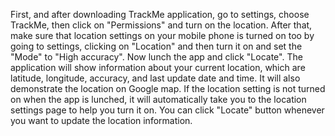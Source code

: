 First, and after downloading TrackMe application, go to settings, choose TrackMe, then click on "Permissions" and turn on the location.  After that, make sure that location settings on your mobile phone is turned on too by going to settings, clicking on "Location" and then turn it on and set the "Mode" to "High accuracy".  Now lunch the app and click "Locate".  The application will show information about your current location, which are latitude, longitude, accuracy, and last update date and time. It will also demonstrate the location on Google map.  If the location setting is not turned on when the app is lunched, it will automatically take you to the location settings page to help you turn it on.  You can click "Locate" button whenever you want to update the location information. 